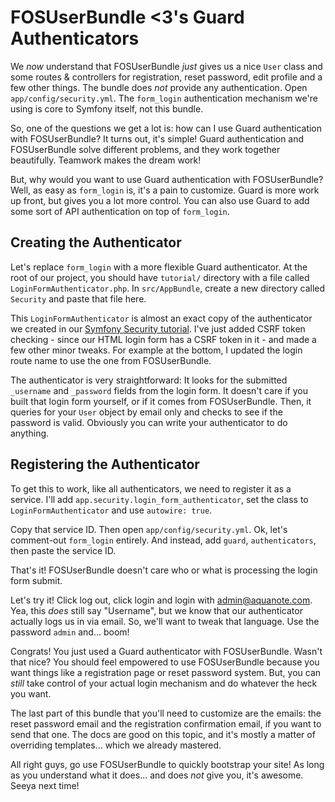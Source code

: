 # FOSUserBundle <3's Guard Authenticators

We *now* understand that FOSUserBundle *just* gives us a nice `User` class and some
routes & controllers for registration, reset password, edit profile and a few other
things. The bundle does *not* provide any authentication. Open `app/config/security.yml`.
The `form_login` authentication mechanism we're using is core to Symfony itself,
not this bundle.

So, one of the questions we get a lot is: how can I use Guard authentication with
FOSUserBundle? It turns out, it's simple! Guard authentication and FOSUserBundle
solve different problems, and they work together beautifully. Teamwork makes the
dream work!

But, why would you want to use Guard authentication with FOSUserBundle? Well, as easy
as `form_login` is, it's a pain to customize. Guard is more work up front, but gives
you a lot more control. You can also use Guard to add some sort of API authentication
on top of `form_login`.

## Creating the Authenticator

Let's replace `form_login` with a more flexible Guard authenticator. At the root
of our project, you should have `tutorial/` directory with a file called `LoginFormAuthenticator.php`.
In `src/AppBundle`, create a new directory called `Security` and paste that file
here.

This `LoginFormAuthenticator` is almost an exact copy of the authenticator we created
in our [Symfony Security tutorial](http://knpuniversity.com/screencast/symfony-security).
I've just added CSRF token checking - since our HTML login form has a CSRF token
in it - and made a few other minor tweaks. For example at the bottom, I updated the
login route name to use the one from FOSUserBundle.

The authenticator is very straightforward: It looks for the submitted `_username`
and `_password` fields from the login form. It doesn't care if you built that login
form yourself, or if it comes from FOSUserBundle. Then, it queries for your `User`
object by email only and checks to see if the password is valid. Obviously you can
write your authenticator to do anything.

## Registering the Authenticator

To get this to work, like all authenticators, we need to register it as a service.
I'll add `app.security.login_form_authenticator`, set the class to `LoginFormAuthenticator`
and use `autowire: true`.

Copy that service ID. Then open `app/config/security.yml`. Ok, let's comment-out
`form_login` entirely. And instead, add `guard`, `authenticators`, then paste the
service ID.

That's it! FOSUserBundle doesn't care who or what is processing the login form submit.

Let's try it! Click log out, click login and login with admin@aquanote.com. Yea,
this *does* still say "Username", but we know that our authenticator actually logs
us in via email. So, we'll want to tweak that language. Use the password `admin`
and... boom!

Congrats! You just used a Guard authenticator with FOSUserBundle. Wasn't that nice?
You should feel empowered to use FOSUserBundle because you want things like a registration
page or reset password system. But, you can *still* take control of your actual login
mechanism and do whatever the heck you want.

The last part of this bundle that you'll need to customize are the emails: the reset
password email and the registration confirmation email, if you want to send that one.
The docs are good on this topic, and it's mostly a matter of overriding templates...
which we already mastered.

All right guys, go use FOSUserBundle to quickly bootstrap your site! As long as you
understand what it does... and does *not* give you, it's awesome. Seeya next time!
